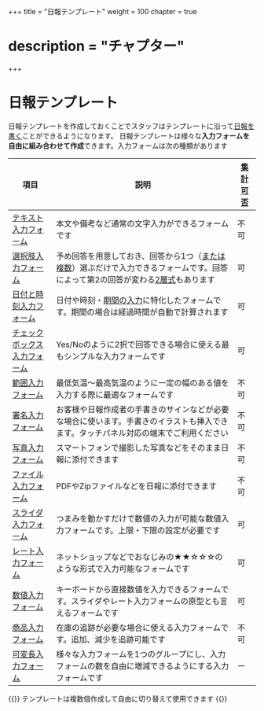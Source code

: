 +++
title = "日報テンプレート"
weight = 100
chapter = true
# description = "チャプター"
+++

# 日報テンプレート

日報テンプレートを作成しておくことでスタッフはテンプレートに沿って[日報を書く](/report/write/)ことができるようになります。
日報テンプレートは様々な**入力フォームを自由に組み合わせて作成**できます。入力フォームは次の種類があります

|項目|説明|[集計可否](/report/totalling/form/)|
|---|---|---|
|[テキスト入力フォーム](/org/groupsetting/template/text/)|本文や備考など通常の文字入力ができるフォームです|不可|
|[選択肢入力フォーム](/org/groupsetting/template/select/)|予め回答を用意しておき、回答から1つ（[または複数](/org/groupsetting/template/select2/)）選ぶだけで入力できるフォームです。回答によって第2の回答が変わる[2層式](/org/groupsetting/template/selectcalc/)もあります|可|
|[日付と時刻入力フォーム](/org/groupsetting/template/datetime/)|日付や時刻・[期間の入力](/org/groupsetting/template/datetimes/)に特化したフォームです。期間の場合は経過時間が自動で計算されます|可|
|[チェックボックス入力フォーム](/org/groupsetting/template/checkbox/)|Yes/Noのように2択で回答できる場合に使える最もシンプルな入力フォームです|可|
|[範囲入力フォーム](/org/groupsetting/template/range/)|最低気温〜最高気温のように一定の幅のある値を入力する際に最適なフォームです|不可|
|[署名入力フォーム](/org/groupsetting/template/sign/)|お客様や日報作成者の手書きのサインなどが必要な場合に使います。手書きのイラストも挿入できます。タッチパネル対応の端末でご利用ください|不可|
|[写真入力フォーム](/org/groupsetting/template/picture/)|スマートフォンで撮影した写真などをそのまま日報に添付できます|不可|
|[ファイル入力フォーム](/org/groupsetting/template/file/)|PDFやZipファイルなどを日報に添付できます|不可|
|[スライダ入力フォーム](/org/groupsetting/template/step/)|つまみを動かすだけで数値の入力が可能な数値入力フォームです。上限・下限の設定が必要です|可|
|[レート入力フォーム](/org/groupsetting/template/rate/)|ネットショップなどでおなじみの★★☆☆☆のような形式で入力可能なフォームです|可|
|[数値入力フォーム](/org/groupsetting/template/math/)|キーボードから直接数値を入力できるフォームです。スライダやレート入力フォームの原型とも言えるフォームです|可|
|[商品入力フォーム](/org/groupsetting/template/mod/)|在庫の追跡が必要な場合に使える入力フォームです。追加、減少を追跡可能です|不可|
|[可変長入力フォーム](/org/groupsetting/template/array/)|様々な入力フォームを1つのグループにし、入力フォームの数を自由に増減できるようにする入力フォームです|ー|

{{<alice pos="right" icon="here">}}
テンプレートは複数個作成して自由に切り替えて使用できます
{{</alice>}}

